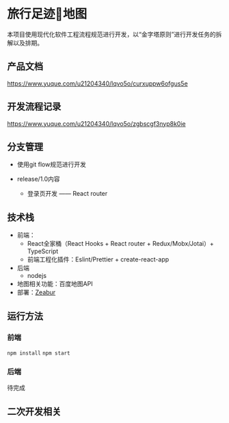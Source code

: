 # 旅行足迹👣地图

本项目使用现代化软件工程流程规范进行开发，以“金字塔原则”进行开发任务的拆解以及排期。

## 产品文档

https://www.yuque.com/u21204340/lqvo5o/curxuppw6ofgus5e

## 开发流程记录

https://www.yuque.com/u21204340/lqvo5o/zgbscgf3nyp8k0ie

## 分支管理

* 使用git flow规范进行开发

* release/1.0内容
  * 登录页开发 —— React router

## 技术栈

* 前端：
  * React全家桶（React Hooks + React router + Redux/Mobx/Jotai）+ TypeScript
  * 前端工程化插件：Eslint/Prettier + create-react-app
* 后端
  * nodejs
* 地图相关功能：百度地图API
* 部署：[Zeabur](https://zeabur.com)

## 运行方法

### 前端

`npm install`
`npm start`

### 后端

待完成

## 二次开发相关
